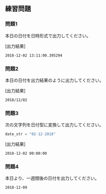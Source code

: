 ## 練習問題
### 問題1
本日の日付を日時形式で出力してください。

[出力結果]

```
2018-12-02 13:11:00.395294
```

### 問題2
本日の日付を出力結果のように出力してください。

[出力結果]

```
2018/12/02
```

### 問題3
次の文字列を日付型に変換して出力してください。

```python
date_str = "02-12-2018"
```

[出力結果]

```
2018-12-02 00:00:00
```

### 問題4
本日より、一週間後の日付を出力してください。

```
2018-12-09
```
